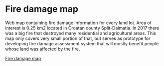 # Fire damage map

Web map containing fire damage information for every land lot.
Area of interest is 0.25 km2 located in Croatan county Split-Dalmatia. In 2017 there was a big fire that destroyed many residential and agricultural areas.
This map only covers very small portion of that, but serves as prototype for developing fire damage assessment system that will mostly benefit people whose land was affected by the fire.

[Fire damage map](http://firedamagemap.cloud/)